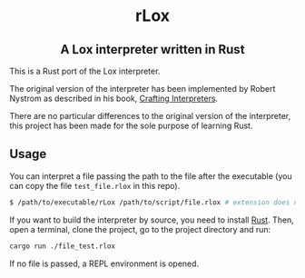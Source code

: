# <center> rLox </center>
## <center> A Lox interpreter written in Rust </center>
</div>



This is a Rust port of the Lox interpreter.

The original version of the interpreter has been implemented by Robert Nystrom as described in his book, [Crafting Interpreters](https://craftinginterpreters.com/).

There are no particular differences to the original version of the interpreter, this project has been made for the sole purpose of learning Rust.

## Usage


You can interpret a file passing the path to the file after the executable 
(you can copy the file `test_file.rlox` in this repo).

```sh
$ /path/to/executable/rLox /path/to/script/file.rlox # extension does not matter
```

If you want to build the interpreter by source, you need to install [Rust](https://www.rust-lang.org/tools/install). Then, open a terminal, clone the project, go to the project directory and run:

```sh
cargo run ./file_test.rlox
```


If no file is passed, a REPL environment is opened.
